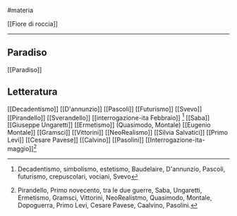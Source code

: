 #materia 

[[Fiore di roccia]]

---
## Paradiso
[[Paradiso]]


## Letteratura

[[Decadentismo]]
[[D'annunzio]]
[[Pascoli]]
[[Futurismo]]
[[Svevo]]
[[Pirandello]]
[[Sverandello]]
[[interrogazione-ita Febbraio]] [^1]
[[Saba]]
[[Giuseppe Ungaretti]]
[[Ermetismo]] (Quasimodo, Montale)
[[Eugenio Montale]]
[[Gramsci]]
[[Vittorini]]
[[NeoRealismo]]
[[Silvia Salvatici]]
[[Primo Levi]]
[[Cesare Pavese]]
[[Calvino]]
[[Pasolini]]
[[Interrogazione-ita-maggio]][^2]



[^1]: Decadentismo, simbolismo, estetismo, Baudelaire, D'annunzio, Pascoli, futurismo, crepuscolari, vociani, Svevo
[^2]: Pirandello, Primo novecento, tra le due guerre, Saba, Ungaretti, Ermetismo, Gramsci, Vittorini, NeoRealistmo, Quasimodo, Montale, Dopoguerra, Primo Levi, Cesare Pavese, Caalvino, Pasolini. 